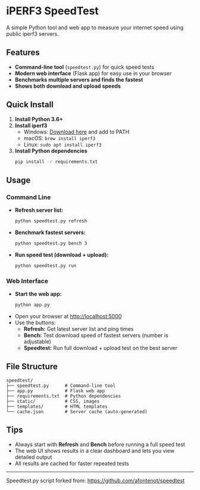 # iPERF3 SpeedTest

A simple Python tool and web app to measure your internet speed using public iperf3 servers.

## Features
- **Command-line tool** (`speedtest.py`) for quick speed tests
- **Modern web interface** (Flask app) for easy use in your browser
- **Benchmarks multiple servers and finds the fastest**
- **Shows both download and upload speeds**

## Quick Install
1. **Install Python 3.6+**
2. **Install iperf3**
   - Windows: [Download here](https://iperf.fr/iperf-download.php) and add to PATH
   - macOS: `brew install iperf3`
   - Linux: `sudo apt install iperf3`
3. **Install Python dependencies**
   ```bash
   pip install -r requirements.txt
   ```

## Usage

### Command Line
- **Refresh server list:**
  ```bash
  python speedtest.py refresh
  ```
- **Benchmark fastest servers:**
  ```bash
  python speedtest.py bench 3
  ```
- **Run speed test (download + upload):**
  ```bash
  python speedtest.py run
  ```

### Web Interface
- **Start the web app:**
  ```bash
  python app.py
  ```
- Open your browser at [http://localhost:5000](http://localhost:5000)
- Use the buttons:
  - **Refresh:** Get latest server list and ping times
  - **Bench:** Test download speed of fastest servers (number is adjustable)
  - **Speedtest:** Run full download + upload test on the best server

## File Structure
```
speedtest/
├── speedtest.py      # Command-line tool
├── app.py            # Flask web app
├── requirements.txt  # Python dependencies
├── static/           # CSS, images
├── templates/        # HTML templates
└── cache.json        # Server cache (auto-generated)
```

## Tips
- Always start with **Refresh** and **Bench** before running a full speed test
- The web UI shows results in a clear dashboard and lets you view detailed output
- All results are cached for faster repeated tests

---
Speedtest.py script forked from: https://github.com/afontenot/speedtest
